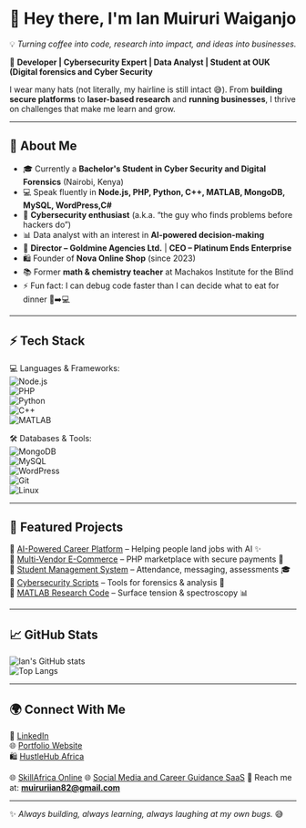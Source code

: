 # 👋 Hey there, I'm Ian Muiruri Waiganjo  

💡 *Turning coffee into code, research into impact, and ideas into businesses.*  

🚀 **Developer | Cybersecurity Expert | Data Analyst | Student at OUK (Digital forensics and Cyber Security**  

I wear many hats (not literally, my hairline is still intact 😅). From **building secure platforms** to **laser-based research** and **running businesses**, I thrive on challenges that make me learn and grow.  

---

## 🔹 About Me  
- 🎓 Currently a **Bachelor's Student in Cyber Security and Digital Forensics** (Nairobi, Kenya)  
- 💻 Speak fluently in **Node.js, PHP, Python, C++, MATLAB, MongoDB, MySQL, WordPress,C#**  
- 🔐 **Cybersecurity enthusiast** (a.k.a. “the guy who finds problems before hackers do”)  
- 📊 Data analyst with an interest in **AI-powered decision-making**  
- 🏢 **Director – Goldmine Agencies Ltd.** | **CEO – Platinum Ends Enterprise**  
- 🛍️ Founder of **Nova Online Shop** (since 2023)  
- 📚 Former **math & chemistry teacher** at Machakos Institute for the Blind  
- ⚡ Fun fact: I can debug code faster than I can decide what to eat for dinner 🍲➡️💻  

---

## ⚡ Tech Stack  
💻 Languages & Frameworks:  
![Node.js](https://img.shields.io/badge/-Node.js-339933?style=for-the-badge&logo=node.js&logoColor=white)  
![PHP](https://img.shields.io/badge/-PHP-777BB4?style=for-the-badge&logo=php&logoColor=white)  
![Python](https://img.shields.io/badge/-Python-3776AB?style=for-the-badge&logo=python&logoColor=white)  
![C++](https://img.shields.io/badge/-C++-00599C?style=for-the-badge&logo=cplusplus&logoColor=white)  
![MATLAB](https://img.shields.io/badge/-MATLAB-FF8000?style=for-the-badge&logo=mathworks&logoColor=white)  

🛠️ Databases & Tools:  
![MongoDB](https://img.shields.io/badge/-MongoDB-47A248?style=for-the-badge&logo=mongodb&logoColor=white)  
![MySQL](https://img.shields.io/badge/-MySQL-4479A1?style=for-the-badge&logo=mysql&logoColor=white)  
![WordPress](https://img.shields.io/badge/-WordPress-21759B?style=for-the-badge&logo=wordpress&logoColor=white)  
![Git](https://img.shields.io/badge/-Git-F05032?style=for-the-badge&logo=git&logoColor=white)  
![Linux](https://img.shields.io/badge/-Linux-FCC624?style=for-the-badge&logo=linux&logoColor=black)  

---

## 📌 Featured Projects  
🔹 [AI-Powered Career Platform](#) – Helping people land jobs with AI ✨  
🔹 [Multi-Vendor E-Commerce](#) – PHP marketplace with secure payments 🛒  
🔹 [Student Management System](#) – Attendance, messaging, assessments 🎓  
🔹 [Cybersecurity Scripts](#) – Tools for forensics & analysis 🔐  
🔹 [MATLAB Research Code](#) – Surface tension & spectroscopy 📊  

---

## 📈 GitHub Stats  
![Ian's GitHub stats](https://github-readme-stats.vercel.app/api?username=iantech-cloud&show_icons=true&theme=tokyonight)  
![Top Langs](https://github-readme-stats.vercel.app/api/top-langs/?username=iantech-cloud&layout=compact&theme=tokyonight)  

---

## 🌍 Connect With Me  
💼 [LinkedIn](#)  
🌐 [Portfolio Website](ianm.online)  
🛍️ [HustleHub Africa](hustlehubafrica.com)

🌐 [SkillAfrica Online](skillafrica.online)
🌐 [Social Media and Career Guidance SaaS](onesocialstark.co.ke)
📧 Reach me at: **muiruriian82@gmail.com**  

---

✨ *Always building, always learning, always laughing at my own bugs.* 😅  

